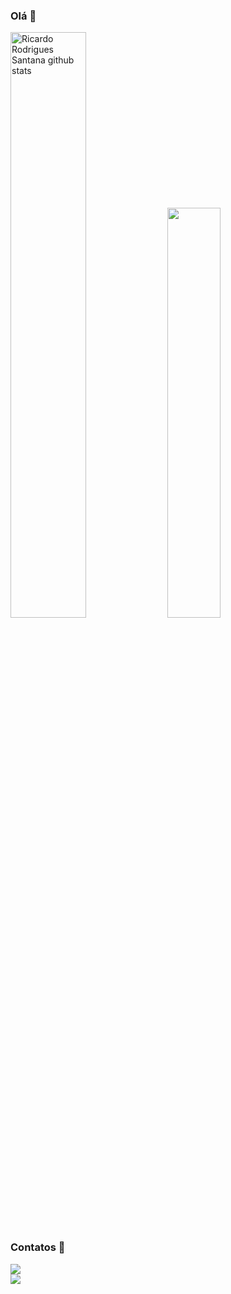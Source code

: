### Olá 👋
<img width="49%" heigth="5px" src="https://github-readme-stats.vercel.app/api?username=Ric-ardo28&show_icons=true&count_private=true&hide_border=true&title_color=ff91a48icon_color=ff91a4&text_color=c9d1d9&bg_color=0d1117" alt="Ricardo Rodrigues Santana github stats" />
<img width="41%" heigth="5px" src="https://github-readme-stats.vercel.app/api/top-langs/?username=Ric-ardo28&layout=compact&hide_border=true&title_color=ff91a48i&text_color=ff91a48i&bg_color=0d1117" />

### Contatos 📲
<a href="https://www.linkedin.com/in/ricardo-rodrigues-santana/" target="_blank"><img loading="lazy" src="https://img.shields.io/badge/-LinkedIn-%230077B5?style=for-the-badge&logo=linkedin&logoColor=white" target="_blank"></a>   
<a href="https://instagram.com/seu-usuário-instagram-aqui" target="_blank"><img loading="lazy" src="https://img.shields.io/badge/-Instagram-%23E4405F?style=for-the-badge&logo=instagram&logoColor=white" target="_blank"></a>




<!--
**Ric-ardo28/Ric-ardo28** is a ✨ _special_ ✨ repository because its `README.md` (this file) appears on your GitHub profile.
<a href="https://www.linkedin.com/in/ricardo-rodrigues-santana/" target="_blank"><img loading="lazy" src="https://img.shields.io/badge/-LinkedIn-%230077B5?style=for-the-badge&logo=linkedin&logoColor=white" target="_blank"></a>   

Here are some ideas to get you started:

- 🔭 I’m currently working on ...
- 🌱 I’m currently learning ...
- 👯 I’m looking to collaborate on ...
- 🤔 I’m looking for help with ...
- 💬 Ask me about ...
- 📫 How to reach me: ...
- 😄 Pronouns: ...
- ⚡ Fun fact: ...
-->
